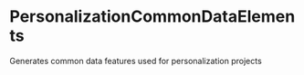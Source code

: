# PersonalizationCommonDataElements
Generates common data features used for personalization projects
